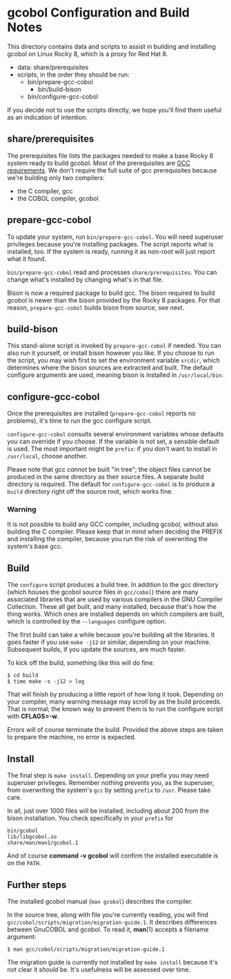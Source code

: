 # gcobol Configuration and Build Notes

This directory contains data and scripts to assist in building and
installing gcobol on Linux Rocky 8, which is a proxy for Red Hat 8.

- data: share/prerequisites
- scripts, in the order they should be run: 
  - bin/prepare-gcc-cobol
    - bin/build-bison
  - bin/configure-gcc-cobol

If you decide not to use the scripts directly, we hope you'll find
them useful as an indication of intention.

## share/prerequisites

The prerequisites file lists the packages needed to make a base Rocky
8 system ready to build gcobol.  Most of the prerequisites
are
[GCC requirements](https://gcc.gnu.org/install/prerequisites.html).
We don't require the full suite of gcc prerequisites because we're
building only two compilers:

- the C compiler, gcc
- the COBOL compiler, gcobol

## prepare-gcc-cobol

To update your system, run `bin/prepare-gcc-cobol`. You will need
superuser privileges because you're installing packages.  The script
reports what is installed, too.  If the system is ready, running it as
non-root will just report what it found.

`bin/prepare-gcc-cobol` read and processes `share/prerequisites`. You
can change what's installed by changing what's in that file. 

Bison is now a required package to build gcc.  The bison required to
build gcobol is newer than the bison provided by the Rocky 8 packages.
For that reason, `prepare-gcc-cobol` builds bison from source, see next. 

## build-bison

This stand-alone script is invoked by `prepare-gcc-cobol` if
needed. You can also run it yourself, or install bison however you
like. If you choose to run the script, you may wish first to set the
environment variable `srcdir`, which determines where the bison
sources are extracted and built. The default configure arguments are
used, meaning bison is installed in `/usr/local/bin`. 

## configure-gcc-cobol

Once the prerequisites are installed (`prepare-gcc-cobol` reports no
problems), it's time to run the gcc configure script. 

`configure-gcc-cobol` consults several environment variables whose
defaults you can override if you choose. If the variable is not set, a
sensible default is used. The most important might be `prefix`: if you
don't want to install in `/usr/local`, choose another.

Please note that gcc *cannot* be built "in tree"; the object files
cannot be produced in the same directory as their source files.  A
separate build directory is required. The default for
`configure-gcc-cobol` is to produce a `build` directory right off the
source root, which works fine.

### Warning

It is not possible to build any GCC compiler, including gcobol,
without also building the C compiler. Please keep that in mind when
deciding the PREFIX and installing the compiler, because you run the
risk of overwriting the system's base gcc.

## Build

The `configure` script produces a build tree.  In addition to the gcc
directory (which houses the gcobol source files in `gcc/cobol`) there
are many associated libraries that are used by various compilers in
the GNU Compiler Collection.  These all get built, and many installed,
because that's how the thing works.  Which ones are installed depends
on which compilers are built, which is controlled by the `--languages`
configure option.

The first build can take a while because you're building all the
libraries. It goes faster if you use `make -j12` or similar, depending
on your machine.  Subsequent builds, if you update the sources,
are much faster. 

To kick off the build, something like this will do fine: 

    $ cd build
    $ time make -s -j12 > log
    
That will finish by producing a little report of how long it
took. Depending on your compiler, many warning message may scroll by
as the build proceeds.  That is normal; the known way to prevent them
is to run the configure script with **CFLAGS=-w**.

Errors will of course terminate the build. Provided the above steps
are taken to prepare the machine, no error is expected.

## Install

The final step is `make install`.  Depending on your prefix you may
need superuser privileges. Remember nothing prevents you, as the
superuser, from overwriting the system's `gcc` by setting `prefix` to
`/usr`.  Please take care.

In all, just over 1000 files will be installed, including about 200
from the bison installation. You check specifically in your `prefix` for 

    bin/gcobol
    lib/libgcobol.so
    share/man/man1/gcobol.1
    
And of course **command -v gcobol** will confirm the installed
executable is on the `PATH`.

## Further steps

The installed gcobol manual (`man gcobol`) describes the compiler. 

In the source tree, along with file you're currently reading, you will
find `gcc/cobol/scripts/migration/migration-guide.1`. It describes
differences between GnuCOBOL and gcobol. To read it, **man**(1)
accepts a filename argument:

    $ man gcc/cobol/scripts/migration/migration-guide.1
    
The migration guide is currently not installed by `make install`
because it's not clear it *should* be.  It's usefulness will be assessed over time. 



